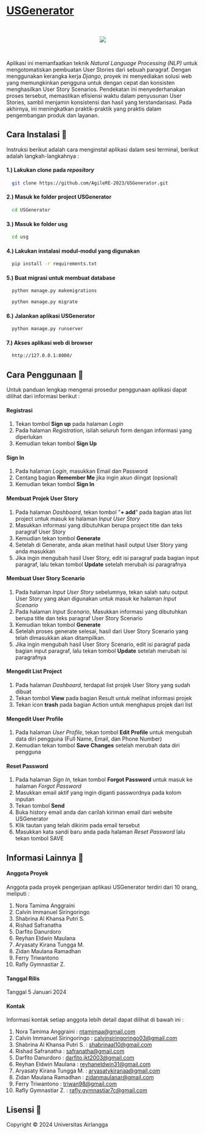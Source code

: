 
# [**USGenerator**](https://github.com/AgileRE-2023/USGenerator/)

<br />
<p align="center">
<img src="https://drive.google.com/uc?id=1WN6fC9X13gEjRKOts5--9lD71xAwtoCi">
</p>
<br />

Aplikasi ini memanfaatkan teknik *Natural Language Processing (NLP)* untuk mengotomatiskan pembuatan User Stories dari sebuah paragraf. Dengan menggunakan kerangka kerja *Django*, proyek ini menyediakan solusi web yang memungkinkan pengguna untuk dengan cepat dan konsisten menghasilkan User Story Scenarios. Pendekatan ini menyederhanakan proses tersebut, memastikan efisiensi waktu dalam penyusunan User Stories, sambil menjamin konsistensi dan hasil yang terstandarisasi. Pada akhirnya, ini meningkatkan praktik-praktik yang praktis dalam pengembangan produk dan layanan.


## Cara Instalasi 🚩

Instruksi berikut adalah cara menginstal aplikasi dalam sesi terminal, berikut adalah langkah-langkahnya :

#### 1.) Lakukan clone pada *repository*

```sh
  git clone https://github.com/AgileRE-2023/USGenerator.git
```

#### 2.) Masuk ke folder project USGenerator

```sh
  cd USGenerator
```

#### 3.) Masuk ke folder usg

```sh
  cd usg
```

#### 4.) Lakukan instalasi modul-modul yang digunakan

```sh
  pip install -r requirements.txt
```

#### 5.) Buat migrasi untuk membuat database

```sh
  python manage.py makemigrations
```
```sh
  python manage.py migrate
```

#### 6.) Jalankan aplikasi USGenerator

```sh
  python manage.py runserver
```

#### 7.) Akses aplikasi web di browser

```sh
  http://127.0.0.1:8000/
```


## Cara Penggunaan 📝
Untuk panduan lengkap mengenai prosedur penggunaan aplikasi dapat dilihat dari informasi berikut :

#### Registrasi
1. Tekan tombol **Sign up** pada halaman *Login*
2. Pada halaman *Registration*, isilah seluruh form dengan informasi yang diperlukan
3. Kemudian tekan tombol **Sign Up**

#### Sign In
1. Pada halaman *Login*, masukkan Email dan Password
2. Centang bagian **Remember Me** jika ingin akun diingat (opsional)
3. Kemudian tekan tombol **Sign In**

#### Membuat Projek User Story
1. Pada halaman *Dashboard*, tekan tombol "**+ add**" pada bagian atas list project untuk masuk ke halaman *Input User Story*
2. Masukkan informasi yang dibutuhkan berupa project title dan teks paragraf User Story
3. Kemudian tekan tombol **Generate**
4. Setelah di Generate, anda akan melihat hasil output User Story yang anda masukkan
5. Jika ingin mengubah hasil User Story, edit isi paragraf pada bagian input paragraf, lalu tekan tombol **Update** setelah merubah isi paragrafnya

#### Membuat User Story Scenario
1. Pada halaman *Input User Story* sebelumnya, tekan salah satu output User Story yang akan digunakan untuk masuk ke halaman *Input Scenario*
2. Pada halaman *Input Scenario*, Masukkan informasi yang dibutuhkan berupa title dan teks paragraf User Story Scenario
3. Kemudian tekan tombol **Generate**
4. Setelah proses generate selesai, hasil dari User Story Scenario yang telah dimasukkan akan ditampilkan.
5. Jika ingin mengubah hasil User Story Scenario, edit isi paragraf pada bagian input paragraf, lalu tekan tombol **Update** setelah merubah isi paragrafnya

#### Mengedit List Project
1. Pada halaman *Dashboard*, terdapat list projek User Story yang sudah dibuat
2. Tekan tombol **View** pada bagian Result untuk melihat informasi projek
3. Tekan icon **trash** pada bagian Action untuk menghapus projek dari list

#### Mengedit User Profile
1. Pada halaman *User Profile*, tekan tombol **Edit Profile** untuk mengubah data diri pengguna (Full Name, Email, dan Phone Number)
2. Kemudian tekan tombol **Save Changes** setelah merubah data diri pengguna

#### Reset Password
1. Pada halaman *Sign In*, tekan tombol **Forgot Password** untuk masuk ke halaman *Forgot Password*
2. Masukkan email aktif yang ingin diganti passwordnya pada kolom inputan
3. Tekan tombol **Send**
4. Buka history email anda dan carilah kiriman email dari website USGenerator
5. Klik tautan yang telah dikirim pada email tersebut
6. Masukkan kata sandi baru anda pada halaman *Reset Password* lalu tekan tombol SAVE



## Informasi Lainnya 📍

#### Anggota Proyek
Anggota pada proyek pengerjaan aplikasi USGenerator terdiri dari 10 orang, meliputi :

1. Nora Tamima Anggraini
2. Calvin Immanuel Siringoringo
3. Shabrina Al Khansa Putri S.
4. Rishad Safranatha
5. Darfito Danurdoro
6. Reyhan Eldwin Maulana
7. Aryasaty Kirana Tungga M.
8. Zidan Maulana Ramadhan
9. Ferry Triwantono
10. Rafly Gymnastiar Z.

#### Tanggal Rilis
Tanggal 5 Januari 2024

#### Kontak
Informasi kontak setiap anggota lebih detail dapat dilihat di bawah ini :
1. Nora Tamima Anggraini : ntamimaa@gmail.com
2. Calvin Immanuel Siringoringo : calvinsiringoringo03@gmail.com
3. Shabrina Al Khansa Putri S. : shabrinaal10@gmail.com 
4. Rishad Safranatha : safranatha@gmail.com
5. Darfito Danurdoro :  darfito.jkt2003@gmail.com
6. Reyhan Eldwin Maulana : reyhaneldwin31@gmail.com
7. Aryasaty Kirana Tungga M. : aryasatykiranaa@gmail.com
8. Zidan Maulana Ramadhan : zidanmaulanar@gmail.com
9. Ferry Triwantono : triwan98@gmail.com
10. Rafly Gymnastiar Z. : rafly.gymnastiar7c@gmail.com 

## Lisensi 🧾
Copyright © 2024 Universitas Airlangga

